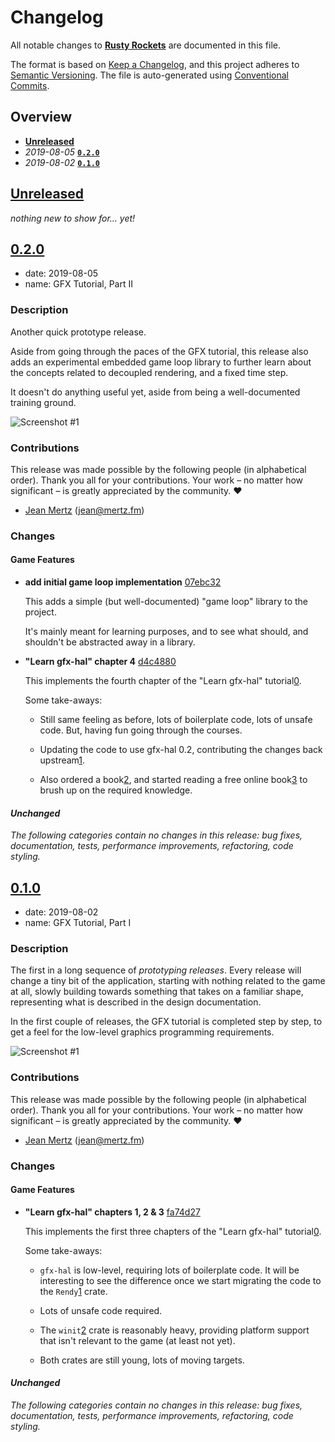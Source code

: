 # Changelog

All notable changes to **[Rusty Rockets]** are documented in this file.

The format is based on [Keep a Changelog], and this project adheres to [Semantic
Versioning]. The file is auto-generated using [Conventional Commits].

## Overview

- [**Unreleased**](#unreleased)
- _2019-08-05_ [**`0.2.0`**](#020)
- _2019-08-02_ [**`0.1.0`**](#010)

## [Unreleased]

_nothing new to show for… yet!_

## [0.2.0]

- date: 2019-08-05
- name: GFX Tutorial, Part II

### Description

Another quick prototype release.

Aside from going through the paces of the GFX tutorial, this release also adds
an experimental embedded game loop library to further learn about the concepts
related to decoupled rendering, and a fixed time step.

It doesn't do anything useful yet, aside from being a well-documented training
ground.

![Screenshot #1](https://github.com/rustic-games/prototype/raw/master/assets/marketing/releases/v0.2.0/screenshot.png?sanitize=true)

### Contributions

This release was made possible by the following people (in alphabetical order).
Thank you all for your contributions. Your work – no matter how significant – is
greatly appreciated by the community. ❤️

- [Jean Mertz] \(<jean@mertz.fm>\)

### Changes

#### Game Features

- **add initial game loop implementation** [07ebc32]

  This adds a simple (but well-documented) "game loop" library to the project.

  It's mainly meant for learning purposes, and to see what should, and shouldn't
  be abstracted away in a library.

- **"Learn gfx-hal" chapter 4** [d4c4880]

  This implements the fourth chapter of the "Learn gfx-hal"
  tutorial[0][0.2.0 feat 1 0].

  Some take-aways:

  - Still same feeling as before, lots of boilerplate code, lots of unsafe
    code. But, having fun going through the courses.

  - Updating the code to use gfx-hal 0.2, contributing the changes back
    upstream[1][0.2.0 feat 1 1].

  - Also ordered a book[2][0.2.0 feat 1 2], and started reading a free online
    book[3][0.2.0 feat 1 3] to brush up on the required knowledge.

#### _Unchanged_

_The following categories contain no changes in this release: bug fixes,
documentation, tests, performance improvements, refactoring, code styling._

## [0.1.0]

- date: 2019-08-02
- name: GFX Tutorial, Part I

### Description

The first in a long sequence of _prototyping releases_. Every release will
change a tiny bit of the application, starting with nothing related to the game
at all, slowly building towards something that takes on a familiar shape,
representing what is described in the design documentation.

In the first couple of releases, the GFX tutorial is completed step by step, to
get a feel for the low-level graphics programming requirements.

![Screenshot #1](https://github.com/rustic-games/prototype/raw/master/assets/marketing/releases/v0.1.0/screenshot.png?sanitize=true)

### Contributions

This release was made possible by the following people (in alphabetical order).
Thank you all for your contributions. Your work – no matter how significant – is
greatly appreciated by the community. ❤️

- [Jean Mertz] \(<jean@mertz.fm>\)

### Changes

#### Game Features

- **"Learn gfx-hal" chapters 1, 2 & 3** [fa74d27]

  This implements the first three chapters of the "Learn gfx-hal"
  tutorial[0][0.1.0 feat 0 0].

  Some take-aways:

  - `gfx-hal` is low-level, requiring lots of boilerplate code. It will be
    interesting to see the difference once we start migrating the code to
    the `Rendy`[1][0.1.0 feat 0 1] crate.

  - Lots of unsafe code required.

  - The `winit`[2][0.1.0 feat 0 2] crate is reasonably heavy, providing platform
    support that isn't relevant to the game (at least not yet).

  - Both crates are still young, lots of moving targets.

#### _Unchanged_

_The following categories contain no changes in this release: bug fixes,
documentation, tests, performance improvements, refactoring, code styling._

<!-- [contributors] -->

[jean mertz]: https://github.com/JeanMertz

<!-- [releases] -->

[unreleased]: https://github.com/rustic-games/prototype/compare/v0.1.0...HEAD
[0.2.0]: https://github.com/rustic-games/prototype/releases/tag/v0.2.0
[0.1.0]: https://github.com/rustic-games/prototype/releases/tag/v0.1.0

<!-- [commits] -->

[07ebc32]: https://github.com/rustic-games/prototype/commit/07ebc32158a31df795ea4bd05588e39c1ced1fef
[d4c4880]: https://github.com/rustic-games/prototype/commit/d4c4880c5e090cb46996680f174035120c4b6f1d
[fa74d27]: https://github.com/rustic-games/prototype/commit/fa74d27da60e78f4a8c85b86a4a431ccf7b43210

<!-- [references] -->

[rusty rockets]: https://rustic.games/
[keep a changelog]: https://keepachangelog.com/en/1.0.0/
[semantic versioning]: https://semver.org/spec/v2.0.0.html
[conventional commits]: https://www.conventionalcommits.org/en/v1.0.0-beta.4/
[0.2.0 feat 1 0]: https://lokathor.github.io/learn-gfx-hal/
[0.2.0 feat 1 1]: https://github.com/Lokathor/learn-gfx-hal/pull/86
[0.2.0 feat 1 2]: https://www.goodreads.com/book/show/43299232
[0.2.0 feat 1 3]: https://paroj.github.io/gltut/index.html
[0.1.0 feat 0 0]: https://lokathor.github.io/learn-gfx-hal/
[0.1.0 feat 0 1]: https://github.com/rustgd/rendy
[0.1.0 feat 0 2]: https://github.com/rust-windowing/winit
